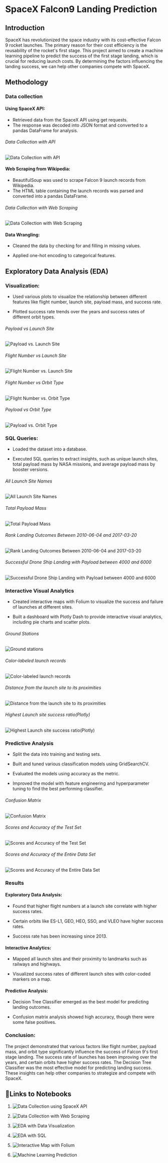 
# SpaceX Falcon9 Landing Prediction

## Introduction

SpaceX has revolutionized the space industry with its cost-effective Falcon 9 rocket launches. The primary reason for their cost efficiency is the reusability of the rocket's first stage. This project aimed to create a machine learning pipeline to predict the success of the first stage landing, which is crucial for reducing launch costs. By determining the factors influencing the landing success, we can help other companies compete with SpaceX.

## Methodology

### Data collection

#### Using SpaceX API: 
* Retrieved data from the SpaceX API using get requests.
* The response was decoded into JSON format and converted to a pandas DataFrame for analysis.

###### Data Collection with API

![Data Collection with API](https://github.com/abhishek-sriram/SpaceX-Falcon-9-Landing-Prediction/blob/main/Project%20Screenshots/spacex_1.png)

#### Web Scraping from Wikipedia: 

- BeautifulSoup was used to scrape Falcon 9 launch records from Wikipedia.
- The HTML table containing the launch records was parsed and converted into a pandas DataFrame.

###### Data Collection with Web Scraping

![Data Collection with Web Scraping](https://github.com/abhishek-sriram/SpaceX-Falcon-9-Landing-Prediction/blob/main/Project%20Screenshots/spacex_2.png)

#### Data Wrangling:

- Cleaned the data by checking for and filling in missing values.

- Applied one-hot encoding to categorical features.

##  Exploratory Data Analysis (EDA)

### Visualization: 

- Used various plots to visualize the relationship between different features like flight number, launch site, payload mass, and success rate.

- Plotted success rate trends over the years and success rates of different orbit types.

###### Payload vs Launch Site

![Payload vs. Launch Site](https://github.com/abhishek-sriram/SpaceX-Falcon-9-Landing-Prediction/blob/main/Project%20Screenshots/spacex_4.png)

###### Flight Number vs Launch Site                                                      

![Flight Number vs. Launch Site](https://github.com/abhishek-sriram/SpaceX-Falcon-9-Landing-Prediction/blob/main/Project%20Screenshots/spacex_3.png)

###### Flight Number vs Orbit Type

![Flight Number vs. Orbit Type](https://github.com/abhishek-sriram/SpaceX-Falcon-9-Landing-Prediction/blob/main/Project%20Screenshots/spacex_5.png)

###### Payload vs Orbit Type 

![Payload vs. Orbit Type](https://github.com/abhishek-sriram/SpaceX-Falcon-9-Landing-Prediction/blob/main/Project%20Screenshots/spacex_6.png)

### SQL Queries: 

- Loaded the dataset into a database.

- Executed SQL queries to extract insights, such as unique launch sites, total payload mass by NASA missions, and average payload mass by booster versions.

###### All Launch Site Names

![All Launch Site Names](https://github.com/abhishek-sriram/SpaceX-Falcon-9-Landing-Prediction/blob/main/Project%20Screenshots/spacex_7.png)

###### Total Payload Mass 

![Total Payload Mass](https://github.com/abhishek-sriram/SpaceX-Falcon-9-Landing-Prediction/blob/main/Project%20Screenshots/spacex_8.png)

###### Rank Landing Outcomes Between 2010-06-04 and 2017-03-20

![Rank Landing Outcomes Between 2010-06-04 and 2017-03-20](https://github.com/abhishek-sriram/SpaceX-Falcon-9-Landing-Prediction/blob/main/Project%20Screenshots/spacex_9.png)

###### Successful Drone Ship Landing with Payload between 4000 and 6000

![Successful Drone Ship Landing with Payload between 4000 and 6000](https://github.com/abhishek-sriram/SpaceX-Falcon-9-Landing-Prediction/blob/main/Project%20Screenshots/spacex_10.png)

### Interactive Visual Analytics

- Created interactive maps with Folium to visualize the success and failure of launches at different sites.

- Built a dashboard with Plotly Dash to provide interactive visual analytics, including pie charts and scatter plots.

###### Ground Stations

![Ground stations](https://github.com/abhishek-sriram/SpaceX-Falcon-9-Landing-Prediction/blob/main/Project%20Screenshots/spacex_11.png)

###### Color-labeled launch records

![Color-labeled launch records](https://github.com/abhishek-sriram/SpaceX-Falcon-9-Landing-Prediction/blob/main/Project%20Screenshots/spacex_12.png)

###### Distance from the launch site to its proximities

![Distance from the launch site to its proximities](https://github.com/abhishek-sriram/SpaceX-Falcon-9-Landing-Prediction/blob/main/Project%20Screenshots/spacex_13.png)

###### Highest Launch site success ratio(Plotly)

![Highest Launch site success ratio(Plotly)](https://github.com/abhishek-sriram/SpaceX-Falcon-9-Landing-Prediction/blob/main/Project%20Screenshots/spacex_14.png)

### Predictive Analysis

- Split the data into training and testing sets.

- Built and tuned various classification models using GridSearchCV.

- Evaluated the models using accuracy as the metric.

- Improved the model with feature engineering and hyperparameter tuning to find the best performing classifier.

###### Confusion Matrix

![Confusion Matrix](https://github.com/abhishek-sriram/SpaceX-Falcon-9-Landing-Prediction/blob/main/Project%20Screenshots/spacex_15.png)

###### Scores and Accuracy of the Test Set

![Scores and Accuracy of the Test Set](https://github.com/abhishek-sriram/SpaceX-Falcon-9-Landing-Prediction/blob/main/Project%20Screenshots/spacex_16.png)

###### Scores and Accuracy of the Entire Data Set

![Scores and Accuracy of the Entire Data Set](https://github.com/abhishek-sriram/SpaceX-Falcon-9-Landing-Prediction/blob/main/Project%20Screenshots/spacex_17.png)

### Results

#### Exploratory Data Analysis: 

- Found that higher flight numbers at a launch site correlate with higher success rates.

- Certain orbits like ES-L1, GEO, HEO, SSO, and VLEO have higher success rates.

- Success rate has been increasing since 2013.

#### Interactive Analytics: 

- Mapped all launch sites and their proximity to landmarks such as railways and highways.

- Visualized success rates of different launch sites with color-coded markers on a map.

#### Predictive Analysis: 

- Decision Tree Classifier emerged as the best model for predicting landing outcomes.

- Confusion matrix analysis showed high accuracy, though there were some false positives.

### Conclusion:

The project demonstrated that various factors like flight number, payload mass, and orbit type significantly influence the success of Falcon 9's first stage landing. The success rate of launches has been improving over the years, and certain orbits have higher success rates. The Decision Tree Classifier was the most effective model for predicting landing success. These insights can help other companies to strategize and compete with SpaceX.


## 🔗Links to Notebooks

1. ![Data Collection using SpaceX API](https://github.com/abhishek-sriram/SpaceX-Falcon-9-Landing-Prediction/blob/main/Data%20Collection%20using%20SpaceX%20API/Data_Collection_using_SpaceX_API.ipynb)

2. ![Data Collection with Web Scraping](https://github.com/abhishek-sriram/SpaceX-Falcon-9-Landing-Prediction/blob/main/Data%20Collection%20with%20Web%20Scraping/Webscraping.ipynb)

3. ![EDA with Data Visualization](https://github.com/abhishek-sriram/SpaceX-Falcon-9-Landing-Prediction/blob/main/EDA%20with%20Data%20Visualization/EDA_with_Data_Visualization.ipynb)

4. ![EDA with SQL](https://github.com/abhishek-sriram/SpaceX-Falcon-9-Landing-Prediction/blob/main/EDA%20with%20SQL/EDA_with_SQL.ipynb)

5. ![Interactive Map with Folium](https://github.com/abhishek-sriram/SpaceX-Falcon-9-Landing-Prediction/blob/main/Interactive%20Map%20with%20Folium/Interactive%20Maps_using_folium.ipynb)

6. ![Machine Learning Prediction](https://github.com/abhishek-sriram/SpaceX-Falcon-9-Landing-Prediction/blob/main/Machine%20Learning%20Prediction/SpaceX_Machine_Learning_Prediction.ipynb)










